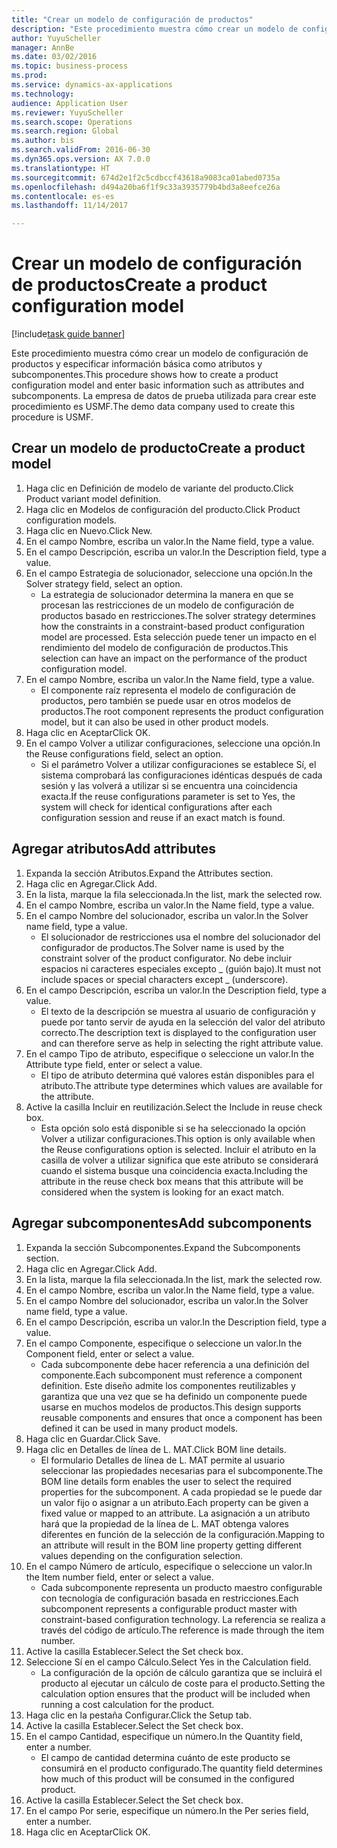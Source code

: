 ```yaml
--- 
title: "Crear un modelo de configuración de productos"
description: "Este procedimiento muestra cómo crear un modelo de configuración de productos y especificar información básica como atributos y subcomponentes."
author: YuyuScheller
manager: AnnBe
ms.date: 03/02/2016
ms.topic: business-process
ms.prod: 
ms.service: dynamics-ax-applications
ms.technology: 
audience: Application User
ms.reviewer: YuyuScheller
ms.search.scope: Operations
ms.search.region: Global
ms.author: bis
ms.search.validFrom: 2016-06-30
ms.dyn365.ops.version: AX 7.0.0
ms.translationtype: HT
ms.sourcegitcommit: 674d2e1f2c5cdbccf43618a9083ca01abed0735a
ms.openlocfilehash: d494a20ba6f1f9c33a3935779b4bd3a8eefce26a
ms.contentlocale: es-es
ms.lasthandoff: 11/14/2017

---
```

# <a name="create-a-product-configuration-model"></a><span data-ttu-id="a2230-103">Crear un modelo de configuración de productos</span><span class="sxs-lookup"><span data-stu-id="a2230-103">Create a product configuration model</span></span>

[!include[task guide banner](../../includes/task-guide-banner.md)]

<span data-ttu-id="a2230-104">Este procedimiento muestra cómo crear un modelo de configuración de productos y especificar información básica como atributos y subcomponentes.</span><span class="sxs-lookup"><span data-stu-id="a2230-104">This procedure shows how to create a product configuration model and enter basic information such as attributes and subcomponents.</span></span> <span data-ttu-id="a2230-105">La empresa de datos de prueba utilizada para crear este procedimiento es USMF.</span><span class="sxs-lookup"><span data-stu-id="a2230-105">The demo data company used to create this procedure is USMF.</span></span>


## <a name="create-a-product-model"></a><span data-ttu-id="a2230-106">Crear un modelo de producto</span><span class="sxs-lookup"><span data-stu-id="a2230-106">Create a product model</span></span>
1. <span data-ttu-id="a2230-107">Haga clic en Definición de modelo de variante del producto.</span><span class="sxs-lookup"><span data-stu-id="a2230-107">Click Product variant model definition.</span></span>
2. <span data-ttu-id="a2230-108">Haga clic en Modelos de configuración del producto.</span><span class="sxs-lookup"><span data-stu-id="a2230-108">Click Product configuration models.</span></span>
3. <span data-ttu-id="a2230-109">Haga clic en Nuevo.</span><span class="sxs-lookup"><span data-stu-id="a2230-109">Click New.</span></span>
4. <span data-ttu-id="a2230-110">En el campo Nombre, escriba un valor.</span><span class="sxs-lookup"><span data-stu-id="a2230-110">In the Name field, type a value.</span></span>
5. <span data-ttu-id="a2230-111">En el campo Descripción, escriba un valor.</span><span class="sxs-lookup"><span data-stu-id="a2230-111">In the Description field, type a value.</span></span>
6. <span data-ttu-id="a2230-112">En el campo Estrategia de solucionador, seleccione una opción.</span><span class="sxs-lookup"><span data-stu-id="a2230-112">In the Solver strategy field, select an option.</span></span>
    * <span data-ttu-id="a2230-113">La estrategia de solucionador determina la manera en que se procesan las restricciones de un modelo de configuración de productos basado en restricciones.</span><span class="sxs-lookup"><span data-stu-id="a2230-113">The solver strategy determines how the constraints in a constraint-based product configuration model are processed.</span></span> <span data-ttu-id="a2230-114">Esta selección puede tener un impacto en el rendimiento del modelo de configuración de productos.</span><span class="sxs-lookup"><span data-stu-id="a2230-114">This selection can have an impact on the performance of the product configuration model.</span></span>  
7. <span data-ttu-id="a2230-115">En el campo Nombre, escriba un valor.</span><span class="sxs-lookup"><span data-stu-id="a2230-115">In the Name field, type a value.</span></span>
    * <span data-ttu-id="a2230-116">El componente raíz representa el modelo de configuración de productos, pero también se puede usar en otros modelos de productos.</span><span class="sxs-lookup"><span data-stu-id="a2230-116">The root component represents the product configuration model, but it can also be used in other product models.</span></span>  
8. <span data-ttu-id="a2230-117">Haga clic en Aceptar</span><span class="sxs-lookup"><span data-stu-id="a2230-117">Click OK.</span></span>
9. <span data-ttu-id="a2230-118">En el campo Volver a utilizar configuraciones, seleccione una opción.</span><span class="sxs-lookup"><span data-stu-id="a2230-118">In the Reuse configurations field, select an option.</span></span>
    * <span data-ttu-id="a2230-119">Si el parámetro Volver a utilizar configuraciones se establece Sí, el sistema comprobará las configuraciones idénticas después de cada sesión y las volverá a utilizar si se encuentra una coincidencia exacta.</span><span class="sxs-lookup"><span data-stu-id="a2230-119">If the reuse configurations parameter is set to Yes, the system will check for identical configurations after each configuration session and reuse if an exact match is found.</span></span>  

## <a name="add-attributes"></a><span data-ttu-id="a2230-120">Agregar atributos</span><span class="sxs-lookup"><span data-stu-id="a2230-120">Add attributes</span></span>
1. <span data-ttu-id="a2230-121">Expanda la sección Atributos.</span><span class="sxs-lookup"><span data-stu-id="a2230-121">Expand the Attributes section.</span></span>
2. <span data-ttu-id="a2230-122">Haga clic en Agregar.</span><span class="sxs-lookup"><span data-stu-id="a2230-122">Click Add.</span></span>
3. <span data-ttu-id="a2230-123">En la lista, marque la fila seleccionada.</span><span class="sxs-lookup"><span data-stu-id="a2230-123">In the list, mark the selected row.</span></span>
4. <span data-ttu-id="a2230-124">En el campo Nombre, escriba un valor.</span><span class="sxs-lookup"><span data-stu-id="a2230-124">In the Name field, type a value.</span></span>
5. <span data-ttu-id="a2230-125">En el campo Nombre del solucionador, escriba un valor.</span><span class="sxs-lookup"><span data-stu-id="a2230-125">In the Solver name field, type a value.</span></span>
    * <span data-ttu-id="a2230-126">El solucionador de restricciones usa el nombre del solucionador del configurador de productos.</span><span class="sxs-lookup"><span data-stu-id="a2230-126">The Solver name is used by the constraint solver of the product configurator.</span></span> <span data-ttu-id="a2230-127">No debe incluir espacios ni caracteres especiales excepto _ (guión bajo).</span><span class="sxs-lookup"><span data-stu-id="a2230-127">It must not include spaces or special characters except _ (underscore).</span></span>  
6. <span data-ttu-id="a2230-128">En el campo Descripción, escriba un valor.</span><span class="sxs-lookup"><span data-stu-id="a2230-128">In the Description field, type a value.</span></span>
    * <span data-ttu-id="a2230-129">El texto de la descripción se muestra al usuario de configuración y puede por tanto servir de ayuda en la selección del valor del atributo correcto.</span><span class="sxs-lookup"><span data-stu-id="a2230-129">The description text is displayed to the configuration user and can therefore serve as help in selecting the right attribute value.</span></span>  
7. <span data-ttu-id="a2230-130">En el campo Tipo de atributo, especifique o seleccione un valor.</span><span class="sxs-lookup"><span data-stu-id="a2230-130">In the Attribute type field, enter or select a value.</span></span>
    * <span data-ttu-id="a2230-131">El tipo de atributo determina qué valores están disponibles para el atributo.</span><span class="sxs-lookup"><span data-stu-id="a2230-131">The attribute type determines which values are available for the attribute.</span></span>  
8. <span data-ttu-id="a2230-132">Active la casilla Incluir en reutilización.</span><span class="sxs-lookup"><span data-stu-id="a2230-132">Select the Include in reuse check box.</span></span>
    * <span data-ttu-id="a2230-133">Esta opción solo está disponible si se ha seleccionado la opción Volver a utilizar configuraciones.</span><span class="sxs-lookup"><span data-stu-id="a2230-133">This option is only available when the Reuse configurations option is selected.</span></span> <span data-ttu-id="a2230-134">Incluir el atributo en la casilla de volver a utilizar significa que este atributo se considerará cuando el sistema busque una coincidencia exacta.</span><span class="sxs-lookup"><span data-stu-id="a2230-134">Including the attribute in the reuse check box means that this attribute will be considered when the system is looking for an exact match.</span></span>  

## <a name="add-subcomponents"></a><span data-ttu-id="a2230-135">Agregar subcomponentes</span><span class="sxs-lookup"><span data-stu-id="a2230-135">Add subcomponents</span></span>
1. <span data-ttu-id="a2230-136">Expanda la sección Subcomponentes.</span><span class="sxs-lookup"><span data-stu-id="a2230-136">Expand the Subcomponents section.</span></span>
2. <span data-ttu-id="a2230-137">Haga clic en Agregar.</span><span class="sxs-lookup"><span data-stu-id="a2230-137">Click Add.</span></span>
3. <span data-ttu-id="a2230-138">En la lista, marque la fila seleccionada.</span><span class="sxs-lookup"><span data-stu-id="a2230-138">In the list, mark the selected row.</span></span>
4. <span data-ttu-id="a2230-139">En el campo Nombre, escriba un valor.</span><span class="sxs-lookup"><span data-stu-id="a2230-139">In the Name field, type a value.</span></span>
5. <span data-ttu-id="a2230-140">En el campo Nombre del solucionador, escriba un valor.</span><span class="sxs-lookup"><span data-stu-id="a2230-140">In the Solver name field, type a value.</span></span>
6. <span data-ttu-id="a2230-141">En el campo Descripción, escriba un valor.</span><span class="sxs-lookup"><span data-stu-id="a2230-141">In the Description field, type a value.</span></span>
7. <span data-ttu-id="a2230-142">En el campo Componente, especifique o seleccione un valor.</span><span class="sxs-lookup"><span data-stu-id="a2230-142">In the Component field, enter or select a value.</span></span>
    * <span data-ttu-id="a2230-143">Cada subcomponente debe hacer referencia a una definición del componente.</span><span class="sxs-lookup"><span data-stu-id="a2230-143">Each subcomponent must reference a component definition.</span></span> <span data-ttu-id="a2230-144">Este diseño admite los componentes reutilizables y garantiza que una vez que se ha definido un componente puede usarse en muchos modelos de productos.</span><span class="sxs-lookup"><span data-stu-id="a2230-144">This design supports reusable components and ensures that once a component has been defined it can be used in many product models.</span></span>  
8. <span data-ttu-id="a2230-145">Haga clic en Guardar.</span><span class="sxs-lookup"><span data-stu-id="a2230-145">Click Save.</span></span>
9. <span data-ttu-id="a2230-146">Haga clic en Detalles de línea de L. MAT.</span><span class="sxs-lookup"><span data-stu-id="a2230-146">Click BOM line details.</span></span>
    * <span data-ttu-id="a2230-147">El formulario Detalles de línea de L. MAT permite al usuario seleccionar las propiedades necesarias para el subcomponente.</span><span class="sxs-lookup"><span data-stu-id="a2230-147">The BOM line details form enables the user to select the required properties for the subcomponent.</span></span> <span data-ttu-id="a2230-148">A cada propiedad se le puede dar un valor fijo o asignar a un atributo.</span><span class="sxs-lookup"><span data-stu-id="a2230-148">Each property can be given a fixed value or mapped to an attribute.</span></span> <span data-ttu-id="a2230-149">La asignación a un atributo hará que la propiedad de la línea de L. MAT obtenga valores diferentes en función de la selección de la configuración.</span><span class="sxs-lookup"><span data-stu-id="a2230-149">Mapping to an attribute will result in the BOM line property getting different values depending on the configuration selection.</span></span>  
10. <span data-ttu-id="a2230-150">En el campo Número de artículo, especifique o seleccione un valor.</span><span class="sxs-lookup"><span data-stu-id="a2230-150">In the Item number field, enter or select a value.</span></span>
    * <span data-ttu-id="a2230-151">Cada subcomponente representa un producto maestro configurable con tecnología de configuración basada en restricciones.</span><span class="sxs-lookup"><span data-stu-id="a2230-151">Each subcomponent represents a configurable product master with constraint-based configuration technology.</span></span> <span data-ttu-id="a2230-152">La referencia se realiza a través del código de artículo.</span><span class="sxs-lookup"><span data-stu-id="a2230-152">The reference is made through the item number.</span></span>  
11. <span data-ttu-id="a2230-153">Active la casilla Establecer.</span><span class="sxs-lookup"><span data-stu-id="a2230-153">Select the Set check box.</span></span>
12. <span data-ttu-id="a2230-154">Seleccione Sí en el campo Cálculo.</span><span class="sxs-lookup"><span data-stu-id="a2230-154">Select Yes in the Calculation field.</span></span>
    * <span data-ttu-id="a2230-155">La configuración de la opción de cálculo garantiza que se incluirá el producto al ejecutar un cálculo de coste para el producto.</span><span class="sxs-lookup"><span data-stu-id="a2230-155">Setting the calculation option ensures that the product will be included when running a cost calculation for the product.</span></span>  
13. <span data-ttu-id="a2230-156">Haga clic en la pestaña Configurar.</span><span class="sxs-lookup"><span data-stu-id="a2230-156">Click the Setup tab.</span></span>
14. <span data-ttu-id="a2230-157">Active la casilla Establecer.</span><span class="sxs-lookup"><span data-stu-id="a2230-157">Select the Set check box.</span></span>
15. <span data-ttu-id="a2230-158">En el campo Cantidad, especifique un número.</span><span class="sxs-lookup"><span data-stu-id="a2230-158">In the Quantity field, enter a number.</span></span>
    * <span data-ttu-id="a2230-159">El campo de cantidad determina cuánto de este producto se consumirá en el producto configurado.</span><span class="sxs-lookup"><span data-stu-id="a2230-159">The quantity field determines how much of this product will be consumed in the configured product.</span></span>  
16. <span data-ttu-id="a2230-160">Active la casilla Establecer.</span><span class="sxs-lookup"><span data-stu-id="a2230-160">Select the Set check box.</span></span>
17. <span data-ttu-id="a2230-161">En el campo Por serie, especifique un número.</span><span class="sxs-lookup"><span data-stu-id="a2230-161">In the Per series field, enter a number.</span></span>
18. <span data-ttu-id="a2230-162">Haga clic en Aceptar</span><span class="sxs-lookup"><span data-stu-id="a2230-162">Click OK.</span></span>


